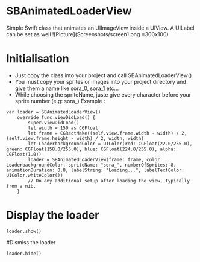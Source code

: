 # SBAnimatedLoaderView
Simple Swift class that animates an UIImageView inside a UIView. A UILabel can be set as well
![Picture](Screenshots/screen1.png =300x100)
# Initialisation
- Just copy the class into your project and call SBAnimatedLoaderView()
- You must copy your sprites or images into your project directory and give them a name like sora_0, sora_1 etc...
- While choosing the spriteName, juste give every character before your sprite number (e.g: sora_)
Example :
```
var loader = SBAnimatedLoaderView()
    override func viewDidLoad() {
        super.viewDidLoad()
        let width = 150 as CGFloat
        let frame = CGRectMake((self.view.frame.width - width) / 2, (self.view.frame.height - width) / 2, width, width)
        let LoaderbackgroundColor = UIColor(red: CGFloat(22.0/255.0), green: CGFloat(158.0/255.0), blue: CGFloat(224.0/255.0), alpha: CGFloat(1.0))
        loader = SBAnimatedLoaderView(frame: frame, color: LoaderbackgroundColor, spriteName: "sora_", numberOfSprites: 8, animationDuration: 0.8, labelString: "Loading...", labelTextColor: UIColor.whiteColor())
        // Do any additional setup after loading the view, typically from a nib.
    }
```
# Display the loader
```
loader.show()
```
#Dismiss the loader
```
loader.hide()
```
